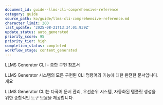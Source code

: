 ```yaml
---
document_id: guide--llms-cli-comprehensive-reference
category: guide
source_path: ko/guide/llms-cli-comprehensive-reference.md
character_limit: 200
last_update: '2025-08-21T13:34:01.939Z'
update_status: auto_generated
priority_score: 95
priority_tier: high
completion_status: completed
workflow_stage: content_generated
---
```

LLMS Generator CLI - 종합 구현 참조서

LLMS Generator 시스템의 모든 구현된 CLI 명령어와 기능에 대한 완전한 문서입니다. 개요

LLMS Generator CLI는 다국어 문서 관리, 우선순위 시스템, 자동화된 템플릿 생성을 위한 종합적인 도구 모음을 제공합니다.
